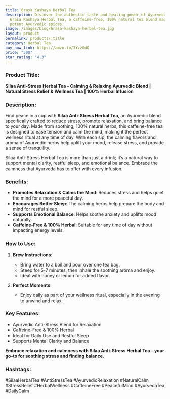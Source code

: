 ```yaml
---
title: 6rasa Kashaya Herbal Tea
description: Discover the authentic taste and healing power of Ayurveda with
  6rasa Kashaya Herbal Tea, a caffeine-free, 100% natural tea blend made from 15
  potent Ayurvedic spices.
image: /images/blog/6rasa-kashaya-herbal-tea.jpg
layout: product
permalink: products/:title
category: Herbal Tea
buy_now_link: https://amzn.to/3Yzz0dQ
price: "500"
star_rating: "4.3"
---
```

### Product Title:
**Silaa Anti-Stress Herbal Tea - Calming & Relaxing Ayurvedic Blend | Natural Stress Relief & Wellness Tea | 100% Herbal Infusion**

### Description:
Find peace in a cup with **Silaa Anti-Stress Herbal Tea**, an Ayurvedic blend specifically crafted to reduce stress, promote relaxation, and bring balance to your day. Made from soothing, 100% natural herbs, this caffeine-free tea is designed to ease tension and calm the mind, making it the perfect wellness ritual at any time of day. With each sip, the calming flavors and aroma of Ayurvedic herbs help uplift your mood, release stress, and provide a sense of tranquility.

Silaa Anti-Stress Herbal Tea is more than just a drink; it’s a natural way to support mental clarity, restful sleep, and emotional balance. Embrace the calmness that Ayurveda has to offer with every infusion.

### Benefits:
- **Promotes Relaxation & Calms the Mind**: Reduces stress and helps quiet the mind for a more peaceful day.
- **Encourages Better Sleep**: The calming herbs help prepare the body and mind for restful sleep.
- **Supports Emotional Balance**: Helps soothe anxiety and uplifts mood naturally.
- **Caffeine-Free & 100% Herbal**: Suitable for any time of day without impacting energy levels.

### How to Use:
1. **Brew Instructions**:
   - Bring water to a boil and pour over one tea bag.
   - Steep for 5-7 minutes, then inhale the soothing aroma and enjoy.
   - Ideal with honey or lemon for added flavor.

2. **Perfect Moments**:
   - Enjoy daily as part of your wellness ritual, especially in the evening to unwind and relax.

### Key Features:
- Ayurvedic Anti-Stress Blend for Relaxation
- Caffeine-Free & 100% Herbal
- Ideal for Daily Use and Restful Sleep
- Supports Mental Clarity and Balance

**Embrace relaxation and calmness with Silaa Anti-Stress Herbal Tea – your go-to for soothing stress and finding balance.**

### Hashtags:
#SilaaHerbalTea #AntiStressTea #AyurvedicRelaxation #NaturalCalm #StressRelief #HerbalWellness #CaffeineFree #PeacefulMind #AyurvedaTea #DailyCalm
